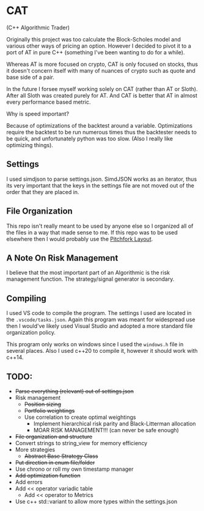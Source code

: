 # CAT

(C++ Algorithmic Trader)

Originally this project was too calculate the Block-Scholes model and various other ways of pricing an option. However I decided to pivot it to a port of AT in pure C++ (something I've been wanting to do for a while).

Whereas AT is more focused on crypto, CAT is only focused on stocks, thus it doesn't concern itself with many of nuances of crypto such as quote and base side of a pair.

In the future I forsee myself working solely on CAT (rather than AT or Sloth). After all Sloth was created purely for AT. And CAT is better that AT in almost every performance based metric.

Why is speed important?

Because of optimizations of the backtest around a variable. Optimizations require the backtest to be run numerous times thus the backtester needs to be quick, and unfortunately python was too slow. (Also I really like optimizing things). 

## Settings

I used simdjson to parse settings.json. SimdJSON works as an iterator, thus its very important that the keys in the settings file are not moved out of the order that they are placed in.

## File Organization

This repo isn't really meant to be used by anyone else so I organized all of the files in a way that made sense to me. If this repo was to be used elsewhere then I would probably use the [Pitchfork Layout](https://api.csswg.org/bikeshed/?force=1&url=https://raw.githubusercontent.com/vector-of-bool/pitchfork/develop/data/spec.bs).

## A Note On Risk Management

I believe that the most important part of an Algorithmic is the risk management function. The strategy/signal generator is secondary.

## Compiling

I used VS code to compile the program. The settings I used are located in the `.vscode/tasks.json`. Again this program was meant for widespread use then I would've likely used Visual Studio and adopted a more standard file organization policy.

This program only works on windows since I used the `windows.h` file in several places. Also I used c++20 to compile it, however it should work with c++14.

## TODO:
* ~~Parse everything (relevant) out of settings.json~~
* Risk management
  * ~~Position sizing~~
  * ~~Portfolio weightings~~
  * Use correlation to create optimal weightings
    * Implement hierarchical risk parity and Black-Litterman allocation
    * MOAR RISK MANAGEMENT!!! (can never be safe enough)
* ~~File organization and structure~~
* Convert strings to string_view for memory efficiency
* More strategies
  * ~~Abstract Base Strategy Class~~
* ~~Put direction in enum file/folder~~
* Use chrono or roll my own timestamp manager
* ~~Add optimization function~~
* Add errors
* Add << operator variadic table
  * Add << operator to Metrics
* Use c++ std::variant to allow more types within the settings.json
